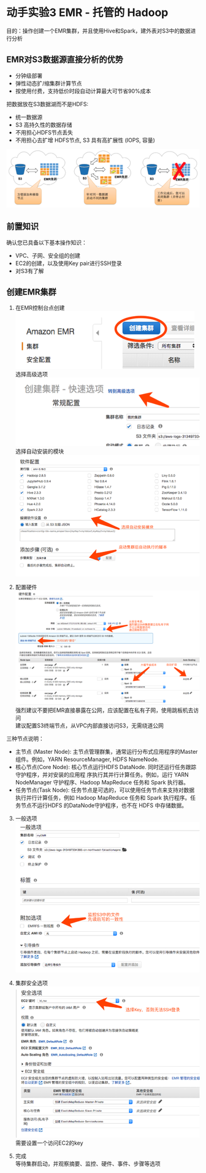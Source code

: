 # 动手实验3 EMR - 托管的 Hadoop
目的：操作创建一个EMR集群，并且使用Hive和Spark，建外表对S3中的数据进行分析

## EMR对S3数据源直接分析的优势
* 分钟级部署   
* 弹性动态扩/缩集群计算节点   
* 按使用付费，支持低价时段自动计算最大可节省90%成本  
  
把数据放在S3数据湖而不是HDFS:     
* 统一数据源 
* S3 高持久性的数据存储 
* 不用担心HDFS节点丢失 
* 不用担心去扩增 HDFS节点, S3 具有高扩展性 (IOPS, 容量)

![s3 data lake](./img/s3-datalake.png)  

## 前置知识
确认您已具备以下基本操作知识：
* VPC、子网、安全组的创建
* EC2的创建，以及使用Key pair进行SSH登录
* 对S3有了解

## 创建EMR集群
  
1. 在EMR控制台点创建
![1](./img/Picture1.png)  
选择高级选项  
![2](./img/Picture2.png)  
选择自动安装的模块  
![3](./img/Picture3.png)  
  
2. 配置硬件  
![4](./img/Picture4.png)  
强烈建议不要把EMR直接暴露在公网，应该配置在私有子网，使用跳板机去访问  
建议配置S3终端节点，从VPC内部直接访问S3，无需绕道公网  
  
三种节点说明：  
* 主节点 (Master Node): 主节点管理群集，通常运行分布式应用程序的Master组件。例如，YARN  ResourceManager, HDFS NameNode.  
* 核心节点(Core Node): 核心节点运行HDFS DataNode. 同时还运行任务跟踪守护程序，并对安装的应用程  序执行其并行计算任务。例如，运行 YARN NodeManager 守护程序、Hadoop MapReduce 任务和 Spark  执行器。  
* 任务节点(Task Node): 任务节点是可选的，可以使用任务节点来支持对数据执行并行计算任务，例如  Hadoop MapReduce 任务和 Spark 执行程序。任务节点不运行HDFS 的DataNode守护程序，也不在  HDFS 中存储数据。  
  
3. 一般选项
![5](./img/Picture5.png)   
  
4. 集群安全选项
![6](./img/Picture6.png)   
需要设置一个访问EC2的key
  
5. 完成  
等待集群启动，并观察摘要、监控、硬件、事件、步骤等选项

## 